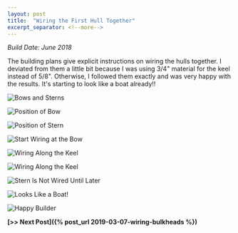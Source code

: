 ```yaml
---
layout: post
title:  "Wiring the First Hull Together"
excerpt_separator: <!--more-->
---
```


*Build Date: June 2018*

The building plans give explicit instructions on wiring the hulls together. I deviated from them a little bit because I was using 3/4" material for the keel instead of 5/8". Otherwise, I followed them exactly and was very happy with the results. It's starting to look like a boat already!!

<!--more-->

![Bows and Sterns](/assets/images/wiring-bows-sterns.jpg)

![Position of Bow](/assets/images/wiring-bow-1.jpg)

![Position of Stern](/assets/images/wiring-stern-1.jpg)

![Start Wiring at the Bow](/assets/images/wiring-bow-2.jpg)

![Wiring Along the Keel](/assets/images/wiring-1.jpg)

![Wiring Along the Keel](/assets/images/wiring-2.jpg)

![Stern Is Not Wired Until Later](/assets/images/wiring-stern2.jpg)

![Looks Like a Boat!](/assets/images/wiring-done-1.jpg)

![Happy Builder](/assets/images/wiring-done-2.jpg)

**[>> Next Post]({% post_url 2019-03-07-wiring-bulkheads %})**

